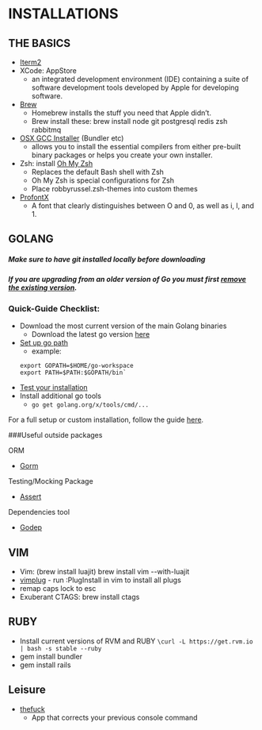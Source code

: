 INSTALLATIONS
============

## THE BASICS

* [Iterm2](https://www.iterm2.com/)
* XCode: AppStore
    * an integrated development environment (IDE) containing a suite of software development tools developed by Apple for developing software.
* [Brew](http://brew.sh/)
    * Homebrew installs the stuff you need that Apple didn’t.
    * Brew install these: brew install node git postgresql redis zsh rabbitmq
* [OSX GCC Installer](https://github.com/kennethreitz/osx-gcc-installer) (Bundler etc)
    * allows you to install the essential compilers from either pre-built binary packages or helps you create your own installer.
* Zsh: install [Oh My Zsh](https://github.com/robbyrussell/oh-my-zsh)
    * Replaces the default Bash shell with Zsh
    * Oh My Zsh is special configurations for Zsh
    * Place robbyrussel.zsh-themes into custom themes
* [ProfontX](http://faisal.com/software/profontx/)
    * A font that clearly distinguishes between O and 0, as well as i, l, and 1.


## GOLANG
##### Make sure to have git installed locally before downloading
##### If you are upgrading from an older version of Go you must first [remove the existing version](https://golang.org/doc/install#uninstall).

### Quick-Guide Checklist: 

* Download the most current version of the main Golang binaries
    * Download the latest go version [here](https://golang.org/dl/)
* [Set up go path](https://golang.org/doc/code.html#GOPATH)
    * example: 
    ```
    export GOPATH=$HOME/go-workspace
    export PATH=$PATH:$GOPATH/bin`
    ```
* [Test your installation](https://golang.org/doc/install/source#testing)
* Install additional go tools
    * `go get golang.org/x/tools/cmd/...`

For a full setup or custom installation, follow the guide [here](https://golang.org/doc/install).

###Useful outside packages

ORM

* [Gorm](https://github.com/jinzhu/gorm)

Testing/Mocking Package

* [Assert](https://github.com/stretchr/testify)

Dependencies tool

* [Godep](https://github.com/tools/godep)

## VIM
* Vim: (brew install luajit) brew install vim --with-luajit
* [vimplug](https://github.com/junegunn/vim-plug) - run :PlugInstall in vim to install all plugs
* remap caps lock to esc
* Exuberant CTAGS: brew install ctags


## RUBY 
* Install current versions of RVM and RUBY `\curl -L https://get.rvm.io | bash -s stable --ruby`
* gem install bundler
* gem install rails

## Leisure
* [thefuck](https://github.com/nvbn/thefuck)
    * App that corrects your previous console command
